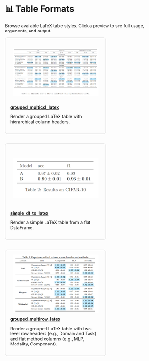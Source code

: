 # 📊 Table Formats

Browse available LaTeX table styles. Click a preview to see full usage, arguments, and output.

<div style="display: flex; flex-wrap: wrap; gap: 2rem; justify-content: flex-start;">
<div style="flex: 1 1 300px; max-width: 300px; border: 1px solid #ddd; padding: 1rem; border-radius: 0.5rem;">
  <div style="height: 180px; display: flex; align-items: center; justify-content: center; overflow: hidden; padding: 0.5rem;">
    <a href="../_static/images/tables/grouped_multicol_latex.png">
      <img src="../_static/images/tables/grouped_multicol_latex.png" alt="grouped_multicol_latex" style="max-height: 100%; max-width: 100%;">
    </a>
  </div>
  <h4 style="margin: 0.5rem 0;"><a href="collection/grouped_multicol_latex.html">grouped_multicol_latex</a></h4>
  <p style="font-size: 0.9rem;">Render a grouped LaTeX table with hierarchical column headers.</p>
</div>

<div style="flex: 1 1 300px; max-width: 300px; border: 1px solid #ddd; padding: 1rem; border-radius: 0.5rem;">
  <div style="height: 180px; display: flex; align-items: center; justify-content: center; overflow: hidden; padding: 0.5rem;">
    <a href="../_static/images/tables/simple_df_to_latex.png">
      <img src="../_static/images/tables/simple_df_to_latex.png" alt="simple_df_to_latex" style="max-height: 100%; max-width: 100%;">
    </a>
  </div>
  <h4 style="margin: 0.5rem 0;"><a href="collection/simple_df_to_latex.html">simple_df_to_latex</a></h4>
  <p style="font-size: 0.9rem;">Render a simple LaTeX table from a flat DataFrame.</p>
</div>

<div style="flex: 1 1 300px; max-width: 300px; border: 1px solid #ddd; padding: 1rem; border-radius: 0.5rem;">
  <div style="height: 180px; display: flex; align-items: center; justify-content: center; overflow: hidden; padding: 0.5rem;">
    <a href="../_static/images/tables/grouped_multirow_latex.png">
      <img src="../_static/images/tables/grouped_multirow_latex.png" alt="grouped_multirow_latex" style="max-height: 100%; max-width: 100%;">
    </a>
  </div>
  <h4 style="margin: 0.5rem 0;"><a href="collection/grouped_multirow_latex.html">grouped_multirow_latex</a></h4>
  <p style="font-size: 0.9rem;">Render a grouped LaTeX table with two-level row headers (e.g., Domain and Task) and flat method columns (e.g., MLP, Modality, Component).</p>
</div>

</div>
